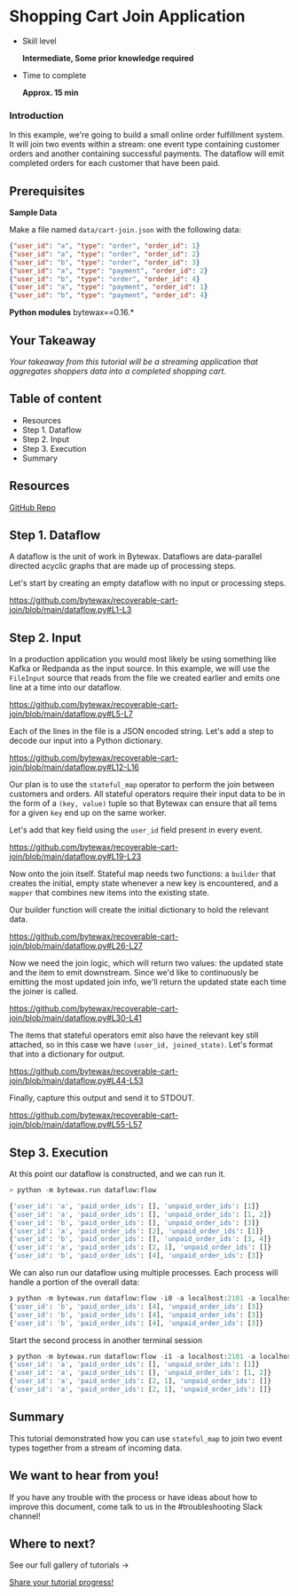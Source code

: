# Shopping Cart Join Application

- Skill level
    
    **Intermediate, Some prior knowledge required**
    
- Time to complete
    
    **Approx. 15 min**
    
### Introduction

In this example, we're going to build a small online order fulfillment system. It will join two events within a stream: one event type containing customer orders and another containing successful payments. The dataflow will emit completed orders for each customer that have been paid.

## ****Prerequisites****

**Sample Data**

Make a file named `data/cart-join.json` with the following data:

```json
{"user_id": "a", "type": "order", "order_id": 1}
{"user_id": "a", "type": "order", "order_id": 2}
{"user_id": "b", "type": "order", "order_id": 3}
{"user_id": "a", "type": "payment", "order_id": 2}
{"user_id": "b", "type": "order", "order_id": 4}
{"user_id": "a", "type": "payment", "order_id": 1}
{"user_id": "b", "type": "payment", "order_id": 4}
```

**Python modules**
bytewax==0.16.*

## Your Takeaway

*Your takeaway from this tutorial will be a streaming application that aggregates shoppers data into a completed shopping cart.*

## Table of content

- Resources
- Step 1. Dataflow
- Step 2. Input
- Step 3. Execution
- Summary

## Resources

[GitHub Repo](https://github.com/bytewax/recoverable-cart-join)

## Step 1. Dataflow

A dataflow is the unit of work in Bytewax. Dataflows are data-parallel directed acyclic graphs that are made up of processing steps.

Let's start by creating an empty dataflow with no input or processing steps.

https://github.com/bytewax/recoverable-cart-join/blob/main/dataflow.py#L1-L3

## Step 2. Input

In a production application you would most likely be using something like Kafka or Redpanda as the input source. In this example, we will use the `FileInput` source that reads from the file we created earlier and emits one line at a time into our dataflow.

https://github.com/bytewax/recoverable-cart-join/blob/main/dataflow.py#L5-L7

Each of the lines in the file is a JSON encoded string. Let's add a step to decode our input into a Python dictionary.

https://github.com/bytewax/recoverable-cart-join/blob/main/dataflow.py#L12-L16

Our plan is to use the `stateful_map` operator to perform the join between customers and orders. All stateful operators require their input data to be in the form of a `(key, value)` tuple so that Bytewax can ensure that all tems for a given `key` end up on the same worker.

Let's add that key field using the `user_id` field present in every event.

https://github.com/bytewax/recoverable-cart-join/blob/main/dataflow.py#L19-L23

Now onto the join itself. Stateful map needs two functions: a `builder` that
creates the initial, empty state whenever a new key is encountered,
and a `mapper` that combines new items into the existing state.

Our builder function will create the initial dictionary to hold the relevant data.

https://github.com/bytewax/recoverable-cart-join/blob/main/dataflow.py#L26-L27

Now we need the join logic, which will return two values: the updated state and the item to emit downstream. Since we'd like to continuously be emitting the most updated join info, we'll return the updated state each time the joiner is called.

https://github.com/bytewax/recoverable-cart-join/blob/main/dataflow.py#L30-L41

The items that stateful operators emit also have the relevant key still attached, so in this case we have `(user_id, joined_state)`. Let's format that into a dictionary for output.

https://github.com/bytewax/recoverable-cart-join/blob/main/dataflow.py#L44-L53

Finally, capture this output and send it to STDOUT.

https://github.com/bytewax/recoverable-cart-join/blob/main/dataflow.py#L55-L57

## Step 3. Execution

At this point our dataflow is constructed, and we can run it. 

``` python
> python -m bytewax.run dataflow:flow

{'user_id': 'a', 'paid_order_ids': [], 'unpaid_order_ids': [1]}
{'user_id': 'a', 'paid_order_ids': [], 'unpaid_order_ids': [1, 2]}
{'user_id': 'b', 'paid_order_ids': [], 'unpaid_order_ids': [3]}
{'user_id': 'a', 'paid_order_ids': [2], 'unpaid_order_ids': [1]}
{'user_id': 'b', 'paid_order_ids': [], 'unpaid_order_ids': [3, 4]}
{'user_id': 'a', 'paid_order_ids': [2, 1], 'unpaid_order_ids': []}
{'user_id': 'b', 'paid_order_ids': [4], 'unpaid_order_ids': [3]}
```

We can also run our dataflow using multiple processes. Each process will handle a portion of the overall data:

``` python
❯ python -m bytewax.run dataflow:flow -i0 -a localhost:2101 -a localhost:2102
{'user_id': 'b', 'paid_order_ids': [4], 'unpaid_order_ids': [3]}
{'user_id': 'b', 'paid_order_ids': [4], 'unpaid_order_ids': [3]}
{'user_id': 'b', 'paid_order_ids': [4], 'unpaid_order_ids': [3]}
```

Start the second process in another terminal session

``` python
❯ python -m bytewax.run dataflow:flow -i1 -a localhost:2101 -a localhost:2102
{'user_id': 'a', 'paid_order_ids': [], 'unpaid_order_ids': [1]}
{'user_id': 'a', 'paid_order_ids': [], 'unpaid_order_ids': [1, 2]}
{'user_id': 'a', 'paid_order_ids': [2, 1], 'unpaid_order_ids': []}
{'user_id': 'a', 'paid_order_ids': [2, 1], 'unpaid_order_ids': []}
```

## Summary

This tutorial demonstrated how you can use `stateful_map` to join two event types together from a stream of incoming data.

## We want to hear from you!

If you have any trouble with the process or have ideas about how to improve this document, come talk to us in the #troubleshooting Slack channel!

## Where to next?

See our full gallery of tutorials → 

[Share your tutorial progress!](https://twitter.com/intent/tweet?text=I%27m%20mastering%20data%20streaming%20with%20%40bytewax!%20&url=https://bytewax.io/tutorials/&hashtags=Bytewax,Tutorials)
